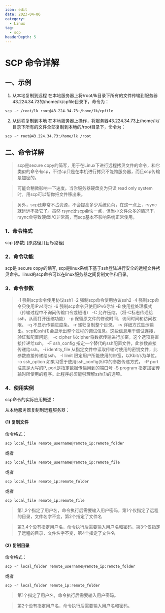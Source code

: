 ```yaml
---
icon: edit
date: 2023-04-06
category:
  - Linux
tag:
  - scp
headerDepth: 5
---
```



# SCP 命令详解
## 一、示例
1. 从本地复制到远程
	在本地服务器上将/root/lk目录下所有的文件传输到服务器43.224.34.73的/home/lk/cpfile目录下，命令为：
```shell
scp -r /root/lk root@43.224.34.73:/home/lk/cpfile
```
2. 从远程复制到本地
	在本地服务器上操作，将服务器43.224.34.73上/home/lk/目录下所有的文件全部复制到本地的/root目录下，命令为：
```shell
scp -r root@43.224.34.73:/home/lk /root
```
## 二、命令详解
>  scp是secure copy的简写，用于在Linux下进行远程拷贝文件的命令，和它类似的命令有cp，不过cp只是在本机进行拷贝不能跨服务器，而且scp传输是加密的。

>  可能会稍微影响一下速度。当你服务器硬盘变为只读 read only system时，用scp可以帮你把文件移出来。

>  另外，scp还非常不占资源，不会提高多少系统负荷，在这一点上，rsync就远远不及它了。虽然 rsync比scp会快一点，但当小文件众多的情况下，rsync会导致硬盘I/O非常高，而scp基本不影响系统正常使用。



### 1．命令格式
scp [参数] [原路径] [目标路径]

### 2．命令功能
scp是 secure copy的缩写, scp是linux系统下基于ssh登陆进行安全的远程文件拷贝命令。linux的scp命令可以在linux服务器之间复制文件和目录。

### 3．命令参数
>-1 		强制scp命令使用协议ssh1
-2	 		强制scp命令使用协议ssh2
-4	 		强制scp命令只使用IPv4寻址
-6	 		强制scp命令只使用IPv6寻址
-B	 		使用批处理模式（传输过程中不询问传输口令或短语）
-C	 		允许压缩。（将-C标志传递给ssh，从而打开压缩功能）
-p			 保留原文件的修改时间，访问时间和访问权限。
-q			 不显示传输进度条。
-r 			递归复制整个目录。
-v 			详细方式显示输出。scp和ssh(1)会显示出整个过程的调试信息。这些信息用于调试连接，验证和配置问题。
-c 			cipher 以cipher将数据传输进行加密，这个选项将直接传递给ssh。
-F			 ssh_config 指定一个替代的ssh配置文件，此参数直接传递给ssh。
-i 			identity_file 从指定文件中读取传输时使用的密钥文件，此参数直接传递给ssh。
-l 			limit 限定用户所能使用的带宽，以Kbit/s为单位。
-o 			ssh_option 如果习惯于使用ssh_config(5)中的参数传递方式，
-P 			port 注意是大写的P, port是指定数据传输用到的端口号
-S 			program 指定加密传输时所使用的程序。此程序必须能够理解ssh(1)的选项。

### 4．使用实例
scp命令的实际应用概述：

从本地服务器复制到远程服务器：

#### (1) 复制文件

命令格式：
```shell
scp local_file remote_username@remote_ip:remote_folder
```
或者
```shell
scp local_file remote_username@remote_ip:remote_file
```
或者
```shell
scp local_file remote_ip:remote_folder
```
或者
```shell
scp local_file remote_ip:remote_file
```

>第1,2个指定了用户名，命令执行后需要输入用户密码，第1个仅指定了远程的目录，文件名字不变，第2个指定了文件名

>第3,4个没有指定用户名，命令执行后需要输入用户名和密码，第3个仅指定了远程的目录，文件名字不变，第4个指定了文件名

#### (2) 复制目录

命令格式：
```shell
scp -r local_folder remote_username@remote_ip:remote_folder
```
或者
```shell
scp -r local_folder remote_ip:remote_folder
```
>第1个指定了用户名，命令执行后需要输入用户密码。

>第2个没有指定用户名，命令执行后需要输入用户名和密码。

